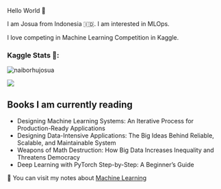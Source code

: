 Hello World :robot:

I am Josua from Indonesia :indonesia:. I am interested in MLOps.

I love competing in Machine Learning Competition in Kaggle.


### Kaggle Stats 📐: 
![naiborhujosua](https://road-to-kaggle-grandmaster.vercel.app/api/simple/naiborhujosua)
  
 <img src="https://road-to-kaggle-grandmaster.vercel.app/api/badges/naiborhujosua/competition/light" />

## Books I am currently reading 
- Designing Machine Learning Systems: An Iterative Process for Production-Ready Applications
- Designing Data-Intensive Applications: The Big Ideas Behind Reliable, Scalable, and Maintainable System
- Weapons of Math Destruction: How Big Data Increases Inequality and Threatens Democracy
- Deep Learning with PyTorch Step-by-Step: A Beginner’s Guide

:eyes: You can visit my notes about [Machine Learning](https://naiborhujosua.github.io/mlnotes_josua/)

